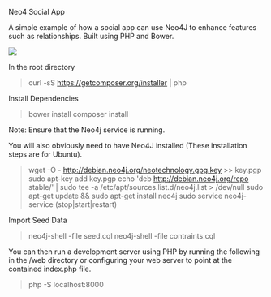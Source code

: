 Neo4 Social App

A simple example of how a social app can use Neo4J to enhance features such as relationships.
Built using PHP and Bower.

![](http://neo4j.com/wp-content/themes/neo4jweb/assets/images/neo4j-logo-2015.png)

In the root directory

> curl -sS https://getcomposer.org/installer | php

Install Dependencies

> bower install
> composer install

Note: Ensure that the Neo4j service is running.

You will also obviously need to have Neo4J installed (These installation steps are for Ubuntu).

> wget -O - http://debian.neo4j.org/neotechnology.gpg.key >> key.pgp
> sudo apt-key add key.pgp
> echo 'deb http://debian.neo4j.org/repo stable/' | sudo tee -a /etc/apt/sources.list.d/neo4j.list > /dev/null
> sudo apt-get update && sudo apt-get install neo4j
> sudo service neo4j-service (stop|start|restart)

Import Seed Data

> neo4j-shell -file seed.cql
> neo4j-shell -file contraints.cql

You can then run a development server using PHP by running the following in the /web directory or configuring your web server to point at the contained index.php file.

> php -S localhost:8000
